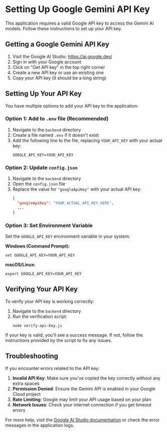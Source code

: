 # Setting Up Google Gemini API Key

This application requires a valid Google API key to access the Gemini AI models. Follow these instructions to set up your API key.

## Getting a Google Gemini API Key

1. Visit the Google AI Studio: https://ai.google.dev/
2. Sign in with your Google account
3. Click on "Get API key" in the top right corner
4. Create a new API key or use an existing one
5. Copy your API key (it should be a long string)

## Setting Up Your API Key

You have multiple options to add your API key to the application:

### Option 1: Add to `.env` file (Recommended)

1. Navigate to the `backend` directory
2. Create a file named `.env` if it doesn't exist
3. Add the following line to the file, replacing `YOUR_API_KEY` with your actual key:
   ```
   GOOGLE_API_KEY=YOUR_API_KEY
   ```

### Option 2: Update `config.json`

1. Navigate to the `backend` directory
2. Open the `config.json` file
3. Replace the value for `"googleApiKey"` with your actual API key:
   ```json
   {
     "googleApiKey": "YOUR_ACTUAL_API_KEY_HERE",
     ...
   }
   ```

### Option 3: Set Environment Variable

Set the `GOOGLE_API_KEY` environment variable in your system:

**Windows (Command Prompt):**
```
set GOOGLE_API_KEY=YOUR_API_KEY
```

**macOS/Linux:**
```
export GOOGLE_API_KEY=YOUR_API_KEY
```

## Verifying Your API Key

To verify your API key is working correctly:

1. Navigate to the `backend` directory
2. Run the verification script:
   ```
   node verify-api-key.js
   ```

If your key is valid, you'll see a success message. If not, follow the instructions provided by the script to fix any issues.

## Troubleshooting

If you encounter errors related to the API key:

1. **Invalid API Key**: Make sure you've copied the key correctly without any extra spaces
2. **Permission Denied**: Ensure the Gemini API is enabled in your Google Cloud project
3. **Rate Limiting**: Google may limit your API usage based on your plan
4. **Network Issues**: Check your internet connection if you get timeout errors

For more help, visit the [Google AI Studio documentation](https://ai.google.dev/docs) or check the error messages in the application logs. 